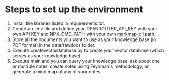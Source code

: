 # Steps to set up the environment

1. Install the libraries listed in requirements.txt.
2. Create an .env file and define your OPENROUTER_API_KEY with your own API KEY and NPX_CMD_PATH with your own [markmap-cli](https://markmap.js.org/docs/packages--markmap-cli) path.
3. Store all the documents you want to use as your knowledge base (in PDF format) in the data/rawdocs folder.
4. Execute createvectordatabase.py to create your vector database (which serves as your knowledge base).
5. Execute main and you can query your knowledge base, ask about one or multiple notes, create notes using Feynman's methodology, or generate a mind map of any of your notes.

